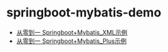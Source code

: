 # springboot-mybatis-demo
- [从零到一 Springboot+Mybatis_XML示例](https://blog.csdn.net/qq_43792385/article/details/90017967)
- [从零到一 Springboot+Mybatis_Plus示例](https://blog.csdn.net/qq_43792385/article/details/90046079)


